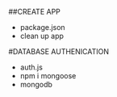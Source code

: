 

##CREATE APP
- package.json
- clean up app

#DATABASE AUTHENICATION
- auth.js
- npm i mongoose
- mongodb
